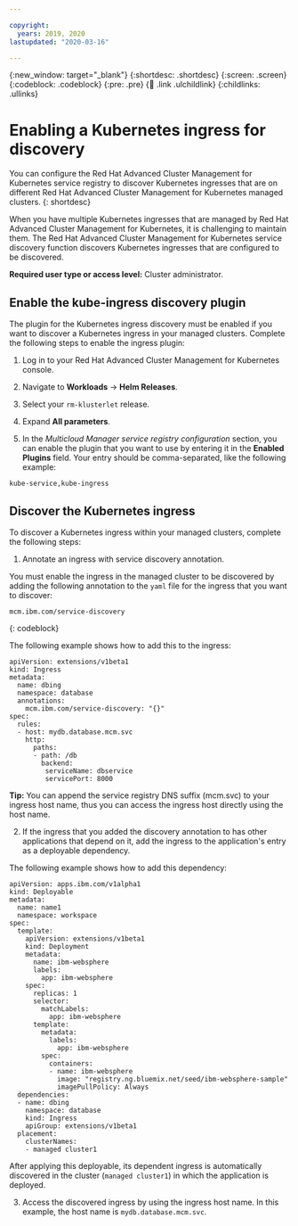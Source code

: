 ```yaml
---

copyright:
  years: 2019, 2020
lastupdated: "2020-03-16"

---
```


{:new_window: target="_blank"}
{:shortdesc: .shortdesc}
{:screen: .screen}
{:codeblock: .codeblock}
{:pre: .pre}
{:child: .link .ulchildlink}
{:childlinks: .ullinks}

# Enabling a Kubernetes ingress for discovery

You can configure the Red Hat Advanced Cluster Management for Kubernetes service registry to discover Kubernetes ingresses that are on different Red Hat Advanced Cluster Management for Kubernetes managed clusters.
{: shortdesc}

When you have multiple Kubernetes ingresses that are managed by Red Hat Advanced Cluster Management for Kubernetes, it is challenging to maintain them. The Red Hat Advanced Cluster Management for Kubernetes service discovery function discovers Kubernetes ingresses that are configured to be discovered.

**Required user type or access level:** Cluster administrator.

## Enable the kube-ingress discovery plugin

The plugin for the Kubernetes ingress discovery must be enabled if you want to discover a Kubernetes ingress in your managed clusters. Complete the following steps to enable the ingress plugin:

1. Log in to your Red Hat Advanced Cluster Management for Kubernetes console.

2. Navigate to **Workloads** -> **Helm Releases**.

3. Select your `rm-klusterlet` release.

4. Expand **All parameters**.

5. In the *Multicloud Manager service registry configuration* section, you can enable the plugin that you want to use by entering it in the **Enabled Plugins** field. Your entry should be comma-separated, like the following example:

  ```
  kube-service,kube-ingress
  ```

## Discover the Kubernetes ingress

To discover a Kubernetes ingress within your managed clusters, complete the following steps:

1. Annotate an ingress with service discovery annotation.

  You must enable the ingress in the managed cluster to be discovered by adding the following annotation to the `yaml` file for the ingress that you want to discover:

  ```
  mcm.ibm.com/service-discovery
  ```
  {: codeblock}

  The following example shows how to add this to the ingress:

  ```
  apiVersion: extensions/v1beta1
  kind: Ingress
  metadata:
    name: dbing
    namespace: database
    annotations:
      mcm.ibm.com/service-discovery: "{}"
  spec:
    rules:
    - host: mydb.database.mcm.svc
      http:
        paths:
        - path: /db
          backend:
           serviceName: dbservice
           servicePort: 8000
  ```

  **Tip:** You can append the service registry DNS suffix (mcm.svc) to your ingress host name, thus you can access the ingress host directly using the host name.

2. If the ingress that you added the discovery annotation to has other applications that depend on it, add the ingress to the application's entry as a deployable dependency.

  The following example shows how to add this dependency:

  ```
  apiVersion: apps.ibm.com/v1alpha1
  kind: Deployable
  metadata:
    name: name1
    namespace: workspace
  spec:
    template:
      apiVersion: extensions/v1beta1
      kind: Deployment
      metadata:
        name: ibm-websphere
        labels:
          app: ibm-websphere
      spec:
        replicas: 1
        selector:
          matchLabels:
            app: ibm-websphere
        template:
          metadata:
            labels:
              app: ibm-websphere
          spec:
            containers:
            - name: ibm-websphere
              image: "registry.ng.bluemix.net/seed/ibm-websphere-sample"
              imagePullPolicy: Always
    dependencies:
    - name: dbing
      namespace: database
      kind: Ingress
      apiGroup: extensions/v1beta1
    placement:
      clusterNames:
      - managed cluster1
  ```

  After applying this deployable, its dependent ingress is automatically discovered in the cluster (`managed cluster1`) in which the application is deployed.

3. Access the discovered ingress by using the ingress host name. In this example, the host name is `mydb.database.mcm.svc`.
